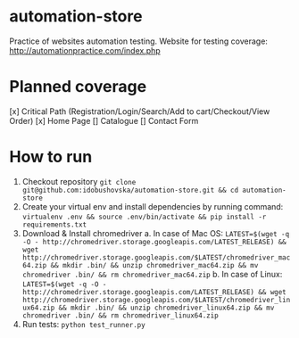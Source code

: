 # automation-store
Practice of websites automation testing. Website for testing coverage: http://automationpractice.com/index.php

# Planned coverage
[x] Critical Path (Registration/Login/Search/Add to cart/Checkout/View Order)
[x] Home Page
[] Catalogue
[] Contact Form

# How to run
1. Checkout repository `git clone git@github.com:idobushovska/automation-store.git && cd automation-store`
2. Create your virtual env and install dependencies by running command: `virtualenv .env && source .env/bin/activate && pip install -r requirements.txt`
3. Download & Install chromedriver
    a. In case of Mac OS: `LATEST=$(wget -q -O - http://chromedriver.storage.googleapis.com/LATEST_RELEASE) && wget http://chromedriver.storage.googleapis.com/$LATEST/chromedriver_mac64.zip && mkdir .bin/ && unzip chromedriver_mac64.zip && mv chromedriver .bin/ && rm chromedriver_mac64.zip`
    b. In case of Linux: `LATEST=$(wget -q -O - http://chromedriver.storage.googleapis.com/LATEST_RELEASE) && wget http://chromedriver.storage.googleapis.com/$LATEST/chromedriver_linux64.zip && mkdir .bin/ && unzip chromedriver_linux64.zip && mv chromedriver .bin/ && rm chromedriver_linux64.zip`
4. Run tests: `python test_runner.py`
